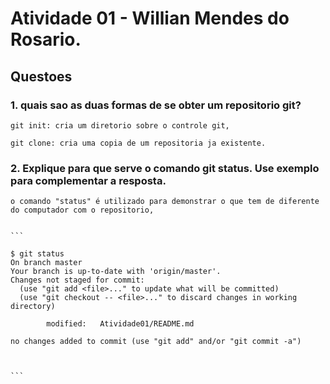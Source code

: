 # Atividade 01	- Willian Mendes do Rosario.

## Questoes

### 1.	quais sao as duas formas de se obter um repositorio git?

	git init: cria um diretorio sobre o controle git,

	git clone: cria uma copia de um repositoria ja existente.

### 2. Explique para que serve o comando git status. Use exemplo para complementar a resposta.
	
	o comando "status" é utilizado para demonstrar o que tem de diferente do computador com o repositorio,


	```

	$ git status
	On branch master
	Your branch is up-to-date with 'origin/master'.
	Changes not staged for commit:
	  (use "git add <file>..." to update what will be committed)
	  (use "git checkout -- <file>..." to discard changes in working directory)

	        modified:   Atividade01/README.md

	no changes added to commit (use "git add" and/or "git commit -a")


		
	```